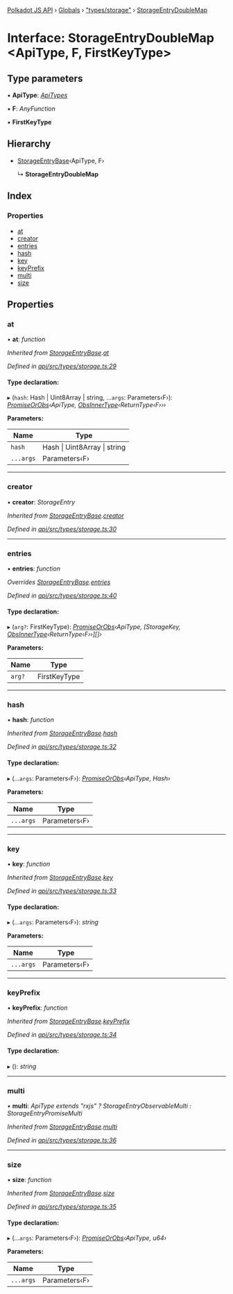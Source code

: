 [Polkadot JS API](../README.md) › [Globals](../globals.md) › ["types/storage"](../modules/_types_storage_.md) › [StorageEntryDoubleMap](_types_storage_.storageentrydoublemap.md)

# Interface: StorageEntryDoubleMap <**ApiType, F, FirstKeyType**>

## Type parameters

▪ **ApiType**: *[ApiTypes](../modules/_types_base_.md#apitypes)*

▪ **F**: *AnyFunction*

▪ **FirstKeyType**

## Hierarchy

* [StorageEntryBase](_types_storage_.storageentrybase.md)‹ApiType, F›

  ↳ **StorageEntryDoubleMap**

## Index

### Properties

* [at](_types_storage_.storageentrydoublemap.md#at)
* [creator](_types_storage_.storageentrydoublemap.md#creator)
* [entries](_types_storage_.storageentrydoublemap.md#entries)
* [hash](_types_storage_.storageentrydoublemap.md#hash)
* [key](_types_storage_.storageentrydoublemap.md#key)
* [keyPrefix](_types_storage_.storageentrydoublemap.md#keyprefix)
* [multi](_types_storage_.storageentrydoublemap.md#multi)
* [size](_types_storage_.storageentrydoublemap.md#size)

## Properties

###  at

• **at**: *function*

*Inherited from [StorageEntryBase](_types_storage_.storageentrybase.md).[at](_types_storage_.storageentrybase.md#at)*

*Defined in [api/src/types/storage.ts:29](https://github.com/polkadot-js/api/blob/01758229eb/packages/api/src/types/storage.ts#L29)*

#### Type declaration:

▸ (`hash`: Hash | Uint8Array | string, ...`args`: Parameters‹F›): *[PromiseOrObs](../modules/_types_base_.md#promiseorobs)‹ApiType, [ObsInnerType](../modules/_types_base_.md#obsinnertype)‹ReturnType‹F›››*

**Parameters:**

Name | Type |
------ | ------ |
`hash` | Hash &#124; Uint8Array &#124; string |
`...args` | Parameters‹F› |

___

###  creator

• **creator**: *StorageEntry*

*Inherited from [StorageEntryBase](_types_storage_.storageentrybase.md).[creator](_types_storage_.storageentrybase.md#creator)*

*Defined in [api/src/types/storage.ts:30](https://github.com/polkadot-js/api/blob/01758229eb/packages/api/src/types/storage.ts#L30)*

___

###  entries

• **entries**: *function*

*Overrides [StorageEntryBase](_types_storage_.storageentrybase.md).[entries](_types_storage_.storageentrybase.md#entries)*

*Defined in [api/src/types/storage.ts:40](https://github.com/polkadot-js/api/blob/01758229eb/packages/api/src/types/storage.ts#L40)*

#### Type declaration:

▸ (`arg?`: FirstKeyType): *[PromiseOrObs](../modules/_types_base_.md#promiseorobs)‹ApiType, [StorageKey, [ObsInnerType](../modules/_types_base_.md#obsinnertype)‹ReturnType‹F››][]›*

**Parameters:**

Name | Type |
------ | ------ |
`arg?` | FirstKeyType |

___

###  hash

• **hash**: *function*

*Inherited from [StorageEntryBase](_types_storage_.storageentrybase.md).[hash](_types_storage_.storageentrybase.md#hash)*

*Defined in [api/src/types/storage.ts:32](https://github.com/polkadot-js/api/blob/01758229eb/packages/api/src/types/storage.ts#L32)*

#### Type declaration:

▸ (...`args`: Parameters‹F›): *[PromiseOrObs](../modules/_types_base_.md#promiseorobs)‹ApiType, Hash›*

**Parameters:**

Name | Type |
------ | ------ |
`...args` | Parameters‹F› |

___

###  key

• **key**: *function*

*Inherited from [StorageEntryBase](_types_storage_.storageentrybase.md).[key](_types_storage_.storageentrybase.md#key)*

*Defined in [api/src/types/storage.ts:33](https://github.com/polkadot-js/api/blob/01758229eb/packages/api/src/types/storage.ts#L33)*

#### Type declaration:

▸ (...`args`: Parameters‹F›): *string*

**Parameters:**

Name | Type |
------ | ------ |
`...args` | Parameters‹F› |

___

###  keyPrefix

• **keyPrefix**: *function*

*Inherited from [StorageEntryBase](_types_storage_.storageentrybase.md).[keyPrefix](_types_storage_.storageentrybase.md#keyprefix)*

*Defined in [api/src/types/storage.ts:34](https://github.com/polkadot-js/api/blob/01758229eb/packages/api/src/types/storage.ts#L34)*

#### Type declaration:

▸ (): *string*

___

###  multi

• **multi**: *ApiType extends "rxjs" ? StorageEntryObservableMulti : StorageEntryPromiseMulti*

*Inherited from [StorageEntryBase](_types_storage_.storageentrybase.md).[multi](_types_storage_.storageentrybase.md#multi)*

*Defined in [api/src/types/storage.ts:36](https://github.com/polkadot-js/api/blob/01758229eb/packages/api/src/types/storage.ts#L36)*

___

###  size

• **size**: *function*

*Inherited from [StorageEntryBase](_types_storage_.storageentrybase.md).[size](_types_storage_.storageentrybase.md#size)*

*Defined in [api/src/types/storage.ts:35](https://github.com/polkadot-js/api/blob/01758229eb/packages/api/src/types/storage.ts#L35)*

#### Type declaration:

▸ (...`args`: Parameters‹F›): *[PromiseOrObs](../modules/_types_base_.md#promiseorobs)‹ApiType, u64›*

**Parameters:**

Name | Type |
------ | ------ |
`...args` | Parameters‹F› |
